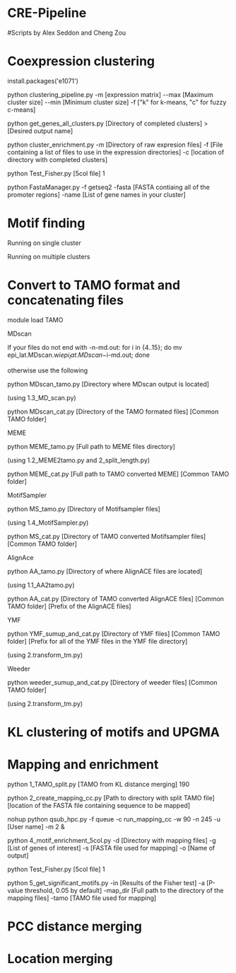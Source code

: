 # CRE-Pipeline

#Scripts by Alex Seddon and Cheng Zou
# Coexpression clustering

install.packages('e1071')

python clustering_pipeline.py -m [expression matrix] --max [Maximum cluster size] --min [Minimum cluster size] -f ["k" for k-means, "c" for fuzzy c-means]

python get_genes_all_clusters.py [Directory of completed clusters] > [Desired output name]

python cluster_enrichment.py -m [Directory of raw expresion files] -f [File containing a list of files to use in the expression directories] -c [location of directory with completed clusters]

python Test_Fisher.py [5col file] 1 

python FastaManager.py -f getseq2 -fasta [FASTA contiaing all of the promoter regions] -name [List of gene names in your cluster]

# Motif finding

Running on single cluster

Running on multiple clusters

# Convert to TAMO format and concatenating files

module load TAMO

MDscan

If your files do not end with -n-md.out: for i in {4..15}; do mv epi_lat.MDscan.w$i epi_lat.MDscan-$i-md.out; done

otherwise use the following

python MDscan_tamo.py [Directory where MDscan output is located]

(using 1.3_MD_scan.py)

python MDscan_cat.py [Directory of the TAMO formated files] [Common TAMO folder]

MEME

python MEME_tamo.py [Full path to MEME files directory]

(using 1.2_MEME2tamo.py and 2_split_length.py)

python MEME_cat.py [Full path to TAMO converted MEME] [Common TAMO folder]

MotifSampler

python MS_tamo.py [Directory of Motifsampler files]

(using 1.4_MotifSampler.py)

python MS_cat.py [Directory of TAMO converted Motifsampler files] [Common TAMO folder]

AlignAce

python AA_tamo.py [Directory of where AlignACE files are located]

(using 1.1_AA2tamo.py)

python AA_cat.py [Directory of TAMO converted AlignACE files] [Common TAMO folder] [Prefix of the AlignACE files]

YMF

python YMF_sumup_and_cat.py [Directory of YMF files] [Common TAMO folder] [Prefix for all of the YMF files in the YMF file directory]

(using 2.transform_tm.py)

Weeder

python weeder_sumup_and_cat.py [Directory of weeder files] [Common TAMO folder]

(using 2.transform_tm.py)

# KL clustering of motifs and UPGMA

# Mapping and enrichment

python 1_TAMO_split.py [TAMO from KL distance merging] 190

python 2_create_mapping_cc.py [Path to directory with split TAMO file] [location of the FASTA file containing sequence to be mapped]

nohup python qsub_hpc.py -f queue -c run_mapping_cc -w 90 -n 245 -u [User name] -m 2 &

python 4_motif_enrichment_5col.py -d [Directory with mapping files] -g [List of genes of interest] -s [FASTA file used for mapping] -o [Name of output] 

python Test_Fisher.py [5col file] 1

python 5_get_significant_motifs.py -in [Results of the Fisher test] -a [P-value threshold, 0.05 by default] -map_dir [Full path to the directory of the mapping files] -tamo [TAMO file used for mapping]

# PCC distance merging

# Location merging
